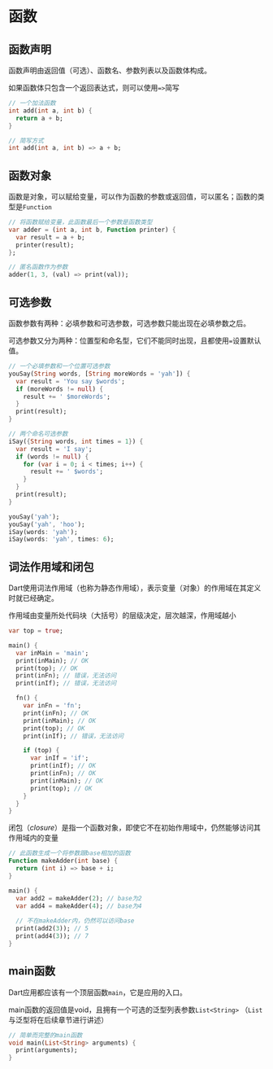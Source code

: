 # 函数

## 函数声明

函数声明由返回值（可选）、函数名、参数列表以及函数体构成。

如果函数体只包含一个返回表达式，则可以使用`=>`简写

```dart
// 一个加法函数
int add(int a, int b) {
  return a + b;
}

// 简写方式
int add(int a, int b) => a + b;
```

## 函数对象

函数是对象，可以赋给变量，可以作为函数的参数或返回值，可以匿名；函数的类型是`Function`

```dart
// 将函数赋给变量，此函数最后一个参数是函数类型
var adder = (int a, int b, Function printer) {
  var result = a + b;
  printer(result);
};

// 匿名函数作为参数
adder(1, 3, (val) => print(val));
```

## 可选参数

函数参数有两种：必填参数和可选参数，可选参数只能出现在必填参数之后。

可选参数又分为两种：位置型和命名型，它们不能同时出现，且都使用`=`设置默认值。

```dart
// 一个必填参数和一个位置可选参数
youSay(String words, [String moreWords = 'yah']) {
  var result = 'You say $words';
  if (moreWords != null) {
    result += ' $moreWords';
  }
  print(result);
}

// 两个命名可选参数
iSay({String words, int times = 1}) {
  var result = 'I say';
  if (words != null) {
    for (var i = 0; i < times; i++) {
      result += ' $words';
    }
  }
  print(result);
}

youSay('yah');
youSay('yah', 'hoo');
iSay(words: 'yah');
iSay(words: 'yah', times: 6);
```

## 词法作用域和闭包

Dart使用词法作用域（也称为静态作用域），表示变量（对象）的作用域在其定义时就已经确定。

作用域由变量所处代码块（大括号）的层级决定，层次越深，作用域越小

```dart
var top = true;

main() {
  var inMain = 'main';
  print(inMain); // OK
  print(top); // OK
  print(inFn); // 错误，无法访问
  print(inIf); // 错误，无法访问

  fn() {
    var inFn = 'fn';
    print(inFn); // OK
    print(inMain); // OK
    print(top); // OK
    print(inIf); // 错误，无法访问

    if (top) {
      var inIf = 'if';
      print(inIf); // OK
      print(inFn); // OK
      print(inMain); // OK
      print(top); // OK
    }
  }
}
```

闭包（_closure_）是指一个函数对象，即使它不在初始作用域中，仍然能够访问其作用域内的变量

```dart
// 此函数生成一个将参数跟base相加的函数
Function makeAdder(int base) {
  return (int i) => base + i;
}

main() {
  var add2 = makeAdder(2); // base为2
  var add4 = makeAdder(4); // base为4
  
  // 不在makeAdder内，仍然可以访问base
  print(add2(3)); // 5
  print(add4(3)); // 7
}
```

## main函数

Dart应用都应该有一个顶层函数`main`，它是应用的入口。

main函数的返回值是void，且拥有一个可选的泛型列表参数`List<String>` （`List`与泛型将在后续章节进行讲述）

```dart
// 简单而完整的main函数
void main(List<String> arguments) {
  print(arguments);
}
```



